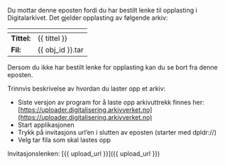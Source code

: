 Du mottar denne eposten fordi du har bestilt lenke til opplasting i Digitalarkivet. Det gjelder opplasting av følgende arkiv:

| <!-- -->    | <!-- -->            |
| ---         | ---                 |
|**Tittel:**  | {{ tittel }}        |
|**Fil:**     | {{ obj_id }}.tar    |

Dersom du ikke har bestilt lenke for opplasting kan du se bort fra denne eposten.

Trinnvis beskrivelse av hvordan du laster opp et arkiv:

* Siste versjon av program for å laste opp arkivuttrekk finnes her: [https://uploader.digitalisering.arkivverket.no](https://uploader.digitalisering.arkivverket.no)
* Start applikasjonen
* Trykk på invitasjons url’en i slutten av eposten (starter med dpldr://)
* Velg tar fila som skal lastes opp

Invitasjonslenken:
[{{ upload_url }}]({{ upload_url }})

